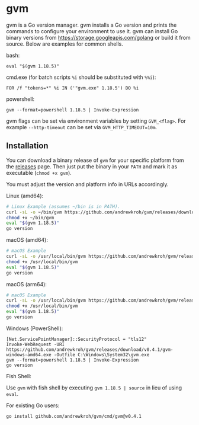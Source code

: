 gvm
===

gvm is a Go version manager. gvm installs a Go version and prints the commands
to configure your environment to use it. gvm can install Go binary versions from
https://storage.googleapis.com/golang or build it from source. Below are
examples for common shells.

bash:

`eval "$(gvm 1.18.5)"`

cmd.exe (for batch scripts `%i` should be substituted with `%%i`):

`FOR /f "tokens=*" %i IN ('"gvm.exe" 1.18.5') DO %i`

powershell:

`gvm --format=powershell 1.18.5 | Invoke-Expression`

gvm flags can be set via environment variables by setting `GVM_<flag>`. For
example `--http-timeout` can be set via `GVM_HTTP_TIMEOUT=10m`.

Installation
------------

You can download a binary release of `gvm` for your specific platform from the
[releases](https://github.com/andrewkroh/gvm/releases) page. Then just put the
binary in your `PATH` and mark it as executable (`chmod +x gvm`).

You must adjust the version and platform info in URLs accordingly.

Linux (amd64):

``` bash
# Linux Example (assumes ~/bin is in PATH).
curl -sL -o ~/bin/gvm https://github.com/andrewkroh/gvm/releases/download/v0.4.1/gvm-linux-amd64
chmod +x ~/bin/gvm
eval "$(gvm 1.18.5)"
go version
```

macOS (amd64):

``` bash
# macOS Example
curl -sL -o /usr/local/bin/gvm https://github.com/andrewkroh/gvm/releases/download/v0.4.1/gvm-darwin-amd64
chmod +x /usr/local/bin/gvm
eval "$(gvm 1.18.5)"
go version
```

macOS (arm64):

``` bash
# macOS Example
curl -sL -o /usr/local/bin/gvm https://github.com/andrewkroh/gvm/releases/download/v0.4.1/gvm-darwin-arm64
chmod +x /usr/local/bin/gvm
eval "$(gvm 1.18.5)"
go version
```

Windows (PowerShell):

```
[Net.ServicePointManager]::SecurityProtocol = "tls12"
Invoke-WebRequest -URI https://github.com/andrewkroh/gvm/releases/download/v0.4.1/gvm-windows-amd64.exe -Outfile C:\Windows\System32\gvm.exe
gvm --format=powershell 1.18.5 | Invoke-Expression
go version
```

Fish Shell:

Use `gvm` with fish shell by executing `gvm 1.18.5 | source` in lieu of using `eval`.

For existing Go users:

`go install github.com/andrewkroh/gvm/cmd/gvm@v0.4.1`
